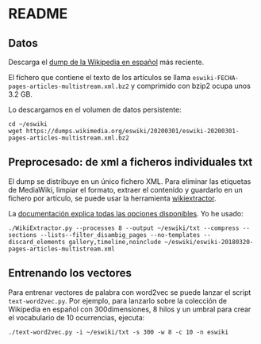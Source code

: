 # README

## Datos

Descarga el [dump de la Wikipedia en español](https://dumps.wikimedia.org/eswiki/20200301/) 
más reciente. 

El fichero que contiene el texto de los artículos se llama `eswiki-FECHA-pages-articles-multistream.xml.bz2` y comprimido
con bzip2 ocupa unos 3.2 GB.

Lo descargamos en el volumen de datos persistente:

    cd ~/eswiki
    wget https://dumps.wikimedia.org/eswiki/20200301/eswiki-20200301-pages-articles-multistream.xml.bz2


## Preprocesado: de xml a ficheros individuales txt

El dump se distribuye en un único fichero XML. Para eliminar las etiquetas de
MediaWiki, limpiar el formato, extraer el contenido y guardarlo en un fichero por 
artículo, se puede usar la herramienta
[wikiextractor](https://github.com/attardi/wikiextractor). 

La [documentación explica todas las opciones
disponibles](https://github.com/attardi/wikiextractor/blob/master/README.md). Yo he 
usado:

    ./WikiExtractor.py --processes 8 --output ~/eswiki/txt --compress --sections --lists--filter_disambig_pages --no-templates --discard_elements gallery,timeline,noinclude ~/eswiki/eswiki-20180320-pages-articles-multistream.xml


## Entrenando los vectores

Para entrenar vectores de palabra con word2vec se puede lanzar el script `text-word2vec.py`. 
Por ejemplo, para lanzarlo sobre la colección de Wikipedia en español con 300dimensiones, 
8 hilos y un umbral para crear el vocabulario de 10 ocurrencias, ejecuta:

    ./text-word2vec.py -i ~/eswiki/txt -s 300 -w 8 -c 10 -n eswiki

